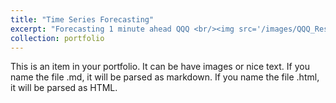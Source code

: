 ```yaml
---
title: "Time Series Forecasting"
excerpt: "Forecasting 1 minute ahead QQQ <br/><img src='/images/QQQ_Results.pdf'>"
collection: portfolio
---
```


This is an item in your portfolio. It can be have images or nice text. If you name the file .md, it will be parsed as markdown. If you name the file .html, it will be parsed as HTML. 

